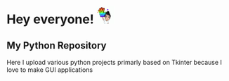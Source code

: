 # Hey everyone! <img src="waving-hi.gif" width="40px">
## My Python Repository
Here I upload various python projects primarly based on Tkinter because I love to make GUI applications
